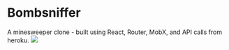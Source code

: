 # Bombsniffer
A minesweeper clone - built using React, Router, MobX, and API calls from heroku.
![](./bombsniffer.gif)
